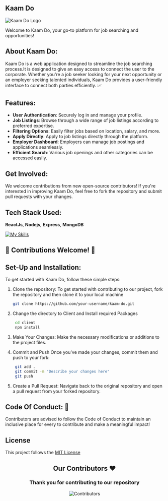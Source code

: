 ## Kaam Do 

![Kaam Do Logo](https://github.com/PatilHarshh/Kaam-Do/blob/main/client/src/assets/banner.png)

Welcome to Kaam Do, your go-to platform for job searching and opportunities!

## About Kaam Do:

Kaam Do is a web application designed to streamline the job searching process.It is designed to give an easy access to connect the user to the corporate. Whether you're a job seeker looking for your next opportunity or an employer seeking talented individuals, Kaam Do provides a user-friendly interface to connect both parties efficiently. 📈

## Features:

- **User Authentication**: Securely log in and manage your profile.
- **Job Listings**: Browse through a wide range of job listings according to preferred expertise.
- **Filtering Options**: Easily filter jobs based on location, salary, and more.
- **Apply Directly**: Apply to job listings directly through the platform.
- **Employer Dashboard**: Employers can manage job postings and applications seamlessly.
- **Efficient Search**: Various job openings and other categories can be accessed easily.


## Get Involved:
We welcome contributions from new open-source contributors! If you're interested in improving Kaam Do, feel free to fork the repository and submit pull requests with your changes.

## Tech Stack Used:
   **ReactJs**,
   **Nodejs**,
   **Express**,
   **MongoDB**

   [![My Skills](https://skillicons.dev/icons?i=react,nodejs,express,mongodb&theme=light)](https://skillicons.dev)

## 🌟 Contributions Welcome! 🌟

## Set-Up and Installation:

To get started with Kaam Do, follow these simple steps:

1. Clone the repository: To get started with contributing to our project, fork the repository and then clone it to your local machine
   ```bash
   git clone https://github.com/your-username/kaam-do.git
   
2. Change the directory to Client and Install required Packages
     ```bash
      cd client
      npm install
   ```
3. Make Your Changes: Make the necessary modifications or additions to the project files.

4. Commit and Push Once you've made your changes, commit them and push to your fork:
   ```bash
    git add .
    git commit -m "Describe your changes here"
    git push
   ```

5. Create a Pull Request:
   Navigate back to the original repository and open a pull request from your forked repository.

## Code Of Conduct: 🤝

Contributors are advised to follow the Code of Conduct to maintain an inclusive place for every to contribute and make a meaningful impact!

## License

This project follows the [MIT License](https://github.com/PatilHarshh/Kaam-Do/blob/main/LICENSE)


 
<h2 align = "center">Our Contributors ❤️</h2>
<div align = "center">
 <h3>Thank you for contributing to our repository</h3>

![Contributors](https://contrib.rocks/image?repo=PatilHarshh/Kaam-Do)

</div>



